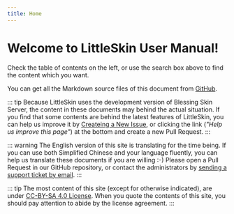 ```yaml
---
title: Home
---
```


# Welcome to LittleSkin User Manual!

Check the table of contents on the left, or use the search box above to find the content which you want.

You can get all the Markdown source files of this document from [GitHub](https://github.com/LittleSkinChina/manual).

::: tip
Because LittleSkin uses the development version of Blessing Skin Server, the content in these documents may behind the actual situation. If you find that some contents are behind the latest features of LittleSkin, you can help us improve it by [Createing a New Issue](https://github.com/LittleSkinChina/manual/issues/new), or clicking the link (*"Help us improve this page"*) at the bottom and create a new Pull Request.
:::

::: warning
The English version of this site is translating for the time being. If you can use both Simplified Chinese and your language fluently, you can help us translate these documents if you are willing :-) Please open a Pull Request in our GitHub repository, or contact the administrators by [sending a support ticket by email](/email.html).
:::

::: tip
The most content of this site (except for otherwise indicated), are under [CC-BY-SA 4.0 License](https://creativecommons.org/licenses/by-sa/4.0/deed.en). When you quote the contents of this site, you should pay attention to abide by the license agreement.
:::